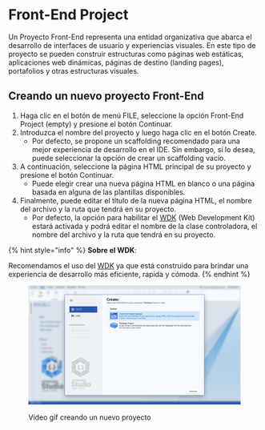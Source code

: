# Front-End Project

Un Proyecto Front-End representa una entidad organizativa que abarca el desarrollo de interfaces de usuario y experiencias visuales. En este tipo de proyecto se pueden construir estructuras como páginas web estáticas, aplicaciones web dinámicas, páginas de destino (landing pages), portafolios y otras estructuras visuales.

## Creando un nuevo proyecto Front-End

1. Haga clic en el botón de menú FILE, seleccione la opción Front-End Project (empty) y presione el botón Continuar.
2. Introduzca el nombre del proyecto y luego haga clic en el botón Create.
   * Por defecto, se propone un scaffolding recomendado para una mejor experiencia de desarrollo en el IDE. Sin embargo, si lo desea, puede seleccionar la opción de crear un scaffolding vacío.
3. A continuación, seleccione la página HTML principal de su proyecto y presione el botón Continuar.
   * Puede elegir crear una nueva página HTML en blanco o una página basada en alguna de las plantillas disponibles.
4. Finalmente, puede editar el título de la nueva página HTML, el nombre del archivo y la ruta que tendrá en su proyecto.
   * Por defecto, la opción para habilitar el [WDK](broken-reference) (Web Development Kit) estará activada y podrá editar el nombre de la clase controladora, el nombre del archivo y la ruta que tendrá en su proyecto.

{% hint style="info" %}
**Sobre el WDK**:

Recomendamos el uso del [WDK](broken-reference) ya que está construido para brindar una experiencia de desarrollo más eficiente, rapida y cómoda.
{% endhint %}

<div align="left">

<figure><img src="../.gitbook/assets/new_front_end_project.jpg" alt=""><figcaption><p>Video gif creando un nuevo proyecto</p></figcaption></figure>

</div>


